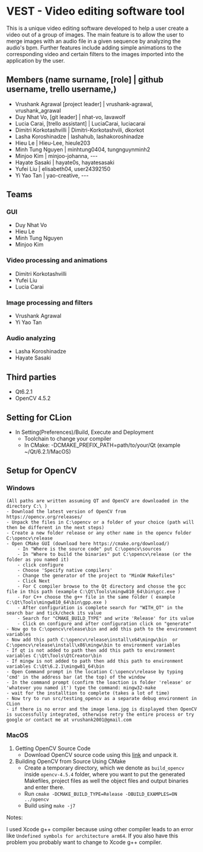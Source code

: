 # VEST - Video editing software tool

This is a unique video editing software developed to help a user create a video out of a group of images. The main feature is to allow the user to merge images with an audio file in a given sequence by analyzing the audio's bpm. Further features include adding simple animations to the corresponding video and certain filters to the images imported into the application by the user.


## Members (name surname, [role]   |  github username, trello username,)

* Vrushank Agrawal [project leader]                               | vrushank-agrawal, vrushank_agrawal
* Duy Nhat Vo, [git leader]                                       | nhat-vo, lavawolf
* Lucia Carai, [trello assistant]                                 | LuciaCarai, luciacarai
* Dimitri Korkotashvilli                                          | Dimitri-Korkotashvili, dkorkot
* Lasha Koroshinadze                                              | lashahub, lashakoroshinadze
* Hieu Le                                                         | Hieu-Lee, hieule203
* Minh Tung Nguyen                                                | minhtung0404, tungnguynminh2
* Minjoo Kim                                                      | minjoo-johanna, ---
* Hayate Sasaki                                                   | hayate0s, hayatesasaki
* Yufei Liu                                                       | elisabeth04, user24392150
* Yi Yao Tan                                                      | yao-creative, ---

## Teams

### GUI

* Duy Nhat Vo
* Hieu Le
* Minh Tung Nguyen
* Minjoo Kim

### Video processing and animations

* Dimitri Korkotashvilli
* Yufei Liu
* Lucia Carai

### Image processing and filters

* Vrushank Agrawal
* Yi Yao Tan

### Audio analyzing

* Lasha Koroshinadze
* Hayate Sasaki

## Third parties
- Qt6.2.1
- OpenCV 4.5.2

## Setting for CLion
- In Setting(Preferences)/Build, Execute and Deployment
    - Toolchain to change your compiler
    - In CMake: -DCMAKE_PREFIX_PATH=path/to/your/Qt (example ~/Qt/6.2.1/MacOS)

## Setup for OpenCV
### Windows
    (All paths are written assuming QT and OpenCV are downloaded in the directory C:\ )
    - Download the latest version of OpenCV from https://opencv.org/releases/
    - Unpack the files in C:\opencv or a folder of your choice (path will then be different in the next steps)
    - Create a new folder release or any other name in the opencv folder C:\opencv\release 
    - Open CMake GUI (download here https://cmake.org/download/)
        - In "Where is the source code" put C:\opencv\sources
        - In "Where to build the binaries" put C:\opencv\release (or the folder as you named it)
        - click configure
        - Choose 'Specify native compilers'
        - Change the generator of the project to "MinGW Makefiles"
        - Click Next
        - For C compiler browse to the Qt directory and chosse the gcc file in this path (example C:\Qt\Tools\mingw810_64\bin\gcc.exe )
        - For C++ choose the g++ file in the same folder ( example C:\Qt\Tools\mingw810_64\bin\gpp.exe )
        - After configuration is complete search for "WITH_QT" in the search bar and tick/check its value
        - Search for "CMAKE_BUILD_TYPE" and write 'Release' for its value
        - Click on configure and after configuration click on "generate"
    - Now go to C:\opencv\release\bin and add this path to the environment variables 
    - Now add this path C:\opencv\release\install\x64\mingw\bin  or  C:\opencv\release\install\x86\mingw\bin to environment variables
    - If qt is not added to path then add this path to environment variables C:\Qt\Tools\QtCreator\bin
    - If mingw is not added to path then add this path to environment variables C:\Qt\6.2.1\mingw81_64\bin
    - Open Command prompt in the location C:\opencv\release by typing 'cmd' in the address bar (at the top) of the window
    - In the command prompt (confirm the loaction is folder 'release' or 'whatever you named it') type the command: mingw32-make
    - wait for the installtion to complete (takes a lot of time) 
    - Now try to run src/testing_opencv as a separate debug environment in CLion 
    - if there is no error and the image lena.jpg is displayed then OpenCV is successfully integrated, otherwise retry the entire process or try google or contact me at vrushank2001@gmail.com
### MacOS
1. Getting OpenCV Source Code
    - Download OpenCV source code using this [link](https://github.com/opencv/opencv/archive/4.5.4.zip) and unpack it.
2. Building OpenCV from Source Using CMake
    - Create a temporary directory, which we denote as `build_opencv` inside `opencv-4.5.4` folder, where you want to put the generated Makefiles, project files as well the object files and output binaries and enter there.
    - Run `cmake -DCMAKE_BUILD_TYPE=Release -DBUILD_EXAMPLES=ON ../opencv`
    - Build using `make -j7`

Notes: 

I used Xcode g++ compiler because using other compiler leads to an error like `Undefined symbols for architecture arm64`. If you also have this problem you probably want to change to Xcode g++ compiler.
